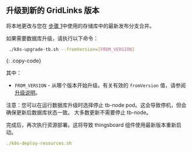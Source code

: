 ## 升级到新的 GridLinks 版本

将本地更改与您在 [步骤 1](#step-1-clone-thingsboard-ce-k8s-scripts-repository)中使用的存储库中的最新发布分支合并。


如果需要数据库升级，请执行以下命令：

```bash
 ./k8s-upgrade-tb.sh --fromVersion=[FROM_VERSION]
```
{: .copy-code}

其中：

- `FROM_VERSION` - 从哪个版本开始升级。有关有效的 `fromVersion` 值，请参阅 [升级说明](/docs/user-guide/install/upgrade-instructions)。

注意：您可以在运行数据库升级时选择停止 tb-node pod。这会导致停机，但会确保更新后数据库状态一致。
大多数更新不需要停止 tb-node。

完成后，再次执行资源部署。这将导致 thingsboard 组件使用最新版本重新启动。

```yaml
./k8s-deploy-resources.sh
```